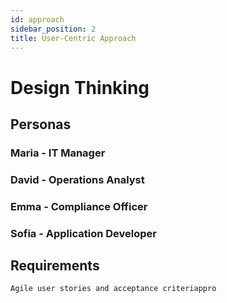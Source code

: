 ```yaml
---
id: approach
sidebar_position: 2
title: User-Centric Approach
---
```


# Design Thinking

## Personas
### Maria - IT Manager


### David - Operations Analyst

### Emma - Compliance Officer

### Sofia - Application Developer

## Requirements

    Agile user stories and acceptance criteriappro

